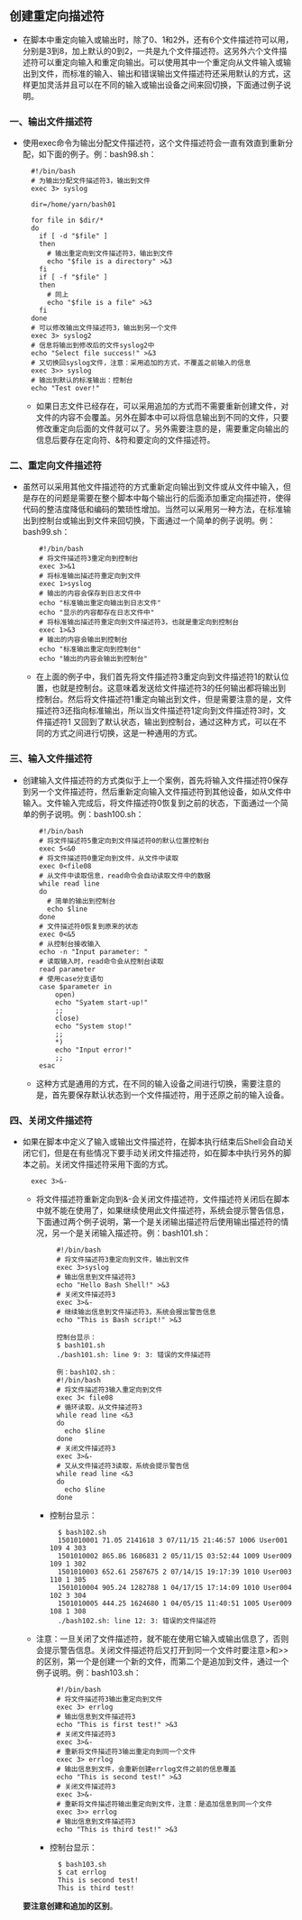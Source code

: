 ## 创建重定向描述符

* 在脚本中重定向输入或输出时，除了0、1和2外，还有6个文件描述符可以用，分别是3到8，加上默认的0到2，一共是九个文件描述符。这另外六个文件描述符可以重定向输入和重定向输出。可以使用其中一个重定向从文件输入或输出到文件，而标准的输入、输出和错误输出文件描述符还采用默认的方式，这样更加灵活并且可以在不同的输入或输出设备之间来回切换，下面通过例子说明。
### 一、输出文件描述符
* 使用exec命令为输出分配文件描述符，这个文件描述符会一直有效直到重新分配，如下面的例子。例：bash98.sh：

        #!/bin/bash
        # 为输出分配文件描述符3，输出到文件
        exec 3> syslog

        dir=/home/yarn/bash01

        for file in $dir/*
        do
          if [ -d "$file" ]
          then
            # 输出重定向到文件描述符3，输出到文件
            echo "$file is a directory" >&3
          fi
          if [ -f "$file" ]
          then
            # 同上
            echo "$file is a file" >&3
          fi
        done
        # 可以修改输出文件描述符3，输出到另一个文件
        exec 3> syslog2
        # 信息将输出到修改后的文件syslog2中
        echo "Select file success!" >&3
        # 又切换回syslog文件，注意：采用追加的方式，不覆盖之前输入的信息
        exec 3>> syslog
        # 输出到默认的标准输出：控制台
        echo "Test over!"

   * 如果日志文件已经存在，可以采用追加的方式而不需要重新创建文件，对文件的内容不会覆盖。另外在脚本中可以将信息输出到不同的文件，只要修改重定向后面的文件就可以了。另外需要注意的是，需要重定向输出的信息后要存在定向符、&符和要定向的文件描述符。
### 二、重定向文件描述符
* 虽然可以采用其他文件描述符的方式重新定向输出到文件或从文件中输入，但是存在的问题是需要在整个脚本中每个输出行的后面添加重定向描述符，使得代码的整洁度降低和编码的繁琐性增加。当然可以采用另一种方法，在标准输出到控制台或输出到文件来回切换，下面通过一个简单的例子说明。例：bash99.sh：

          #!/bin/bash
          # 将文件描述符3重定向到控制台
          exec 3>&1
          # 将标准输出描述符重定向到文件
          exec 1>syslog
          # 输出的内容会保存到日志文件中
          echo "标准输出重定向输出到日志文件"
          echo "显示的内容都存在日志文件中"
          # 将标准输出描述符重定向到文件描述符3，也就是重定向到控制台
          exec 1>&3
          # 输出的内容会输出到控制台
          echo "标准输出重定向到控制台"
          echo "输出的内容会输出到控制台"

   * 在上面的例子中，我们首先将文件描述符3重定向到文件描述符1的默认位置，也就是控制台。这意味着发送给文件描述符3的任何输出都将输出到控制台。然后将文件描述符1重定向输出到文件，但是需要注意的是，文件描述符3还指向标准输出，所以当文件描述符1定向到文件描述符3时，文件描述符1 又回到了默认状态，输出到控制台，通过这种方式，可以在不同的方式之间进行切换，这是一种通用的方式。
### 三、输入文件描述符
* 创建输入文件描述符的方式类似于上一个案例，首先将输入文件描述符0保存到另一个文件描述符，然后重新定向输入文件描述符到其他设备，如从文件中输入。文件输入完成后，将文件描述符0恢复到之前的状态，下面通过一个简单的例子说明。例：bash100.sh：

          #!/bin/bash
          # 将文件描述符5重定向到文件描述符0的默认位置控制台
          exec 5<&0
          # 将文件描述符0重定向到文件，从文件中读取
          exec 0<file08
          # 从文件中读取信息，read命令会自动读取文件中的数据
          while read line
          do
            # 简单的输出到控制台
            echo $line
          done
          # 文件描述符0恢复到原来的状态
          exec 0<&5
          # 从控制台接收输入
          echo -n "Input parameter: "
          # 读取输入时，read命令会从控制台读取
          read parameter
          # 使用case分支语句
          case $parameter in
              open)
              echo "Syatem start-up!"
              ;;
              close)
              echo "System stop!"
              ;;
              *)
              echo "Input error!"
              ;;
          esac

   * 这种方式是通用的方式，在不同的输入设备之间进行切换，需要注意的是，首先要保存默认状态到一个文件描述符，用于还原之前的输入设备。
### 四、关闭文件描述符
* 如果在脚本中定义了输入或输出文件描述符，在脚本执行结束后Shell会自动关闭它们，但是在有些情况下要手动关闭文件描述符，如在脚本中执行另外的脚本之前。关闭文件描述符采用下面的方式。

        exec 3>&-

   * 将文件描述符重新定向到&-会关闭文件描述符，文件描述符关闭后在脚本中就不能在使用了，如果继续使用此文件描述符，系统会提示警告信息，下面通过两个例子说明，第一个是关闭输出描述符后使用输出描述符的情况，另一个是关闭输入描述符。例：bash101.sh：
   
              #!/bin/bash
              # 将文件描述符3重定向到文件，输出到文件
              exec 3>syslog
              # 输出信息到文件描述符3
              echo "Hello Bash Shell!" >&3
              # 关闭文件描述符3
              exec 3>&-
              # 继续输出信息到文件描述符3，系统会报出警告信息
              echo "This is Bash script!" >&3

              控制台显示：
              $ bash101.sh
              ./bash101.sh: line 9: 3: 错误的文件描述符

              例：bash102.sh：
              #!/bin/bash
              # 将文件描述符3输入重定向到文件
              exec 3< file08
              # 循环读取，从文件描述符3
              while read line <&3
              do
                echo $line
              done
              # 关闭文件描述符3
              exec 3>&-
              # 又从文件描述符3读取，系统会提示警告信
              while read line <&3
              do
                echo $line
              done

      * 控制台显示：
      
              $ bash102.sh
              1501010001 71.05 2141618 3 07/11/15 21:46:57 1006 User001 109 4 303
              1501010002 865.86 1686831 2 05/11/15 03:52:44 1009 User009 109 1 302
              1501010003 652.61 2587675 2 07/14/15 19:17:39 1010 User003 110 1 305
              1501010004 905.24 1282788 1 04/17/15 17:14:09 1010 User004 102 3 304
              1501010005 444.25 1624680 1 04/05/15 11:40:51 1005 User009 108 1 308
              ./bash102.sh: line 12: 3: 错误的文件描述符

   * 注意：一旦关闭了文件描述符，就不能在使用它输入或输出信息了，否则会提示警告信息。关闭文件描述符后又打开到同一个文件时要注意>和>>的区别，第一个是创建一个新的文件，而第二个是追加到文件，通过一个例子说明。例：bash103.sh：

              #!/bin/bash
              # 将文件描述符3输出重定向到文件
              exec 3> errlog
              # 输出信息到文件描述符3
              echo "This is first test!" >&3
              # 关闭文件描述符3
              exec 3>&-
              # 重新将文件描述符3输出重定向到同一个文件
              exec 3> errlog
              # 输出信息到文件，会重新创建errlog文件之前的信息覆盖
              echo "This is second test!" >&3
              # 关闭文件描述符3
              exec 3>&-
              # 重新将文件描述符输出重定向到文件，注意：是追加信息到同一个文件
              exec 3>> errlog
              # 输出信息到文件描述符3
              echo "This is third test!" >&3

      * 控制台显示：
      
              $ bash103.sh
              $ cat errlog
              This is second test!
              This is third test!

   **要注意创建和追加的区别**。
